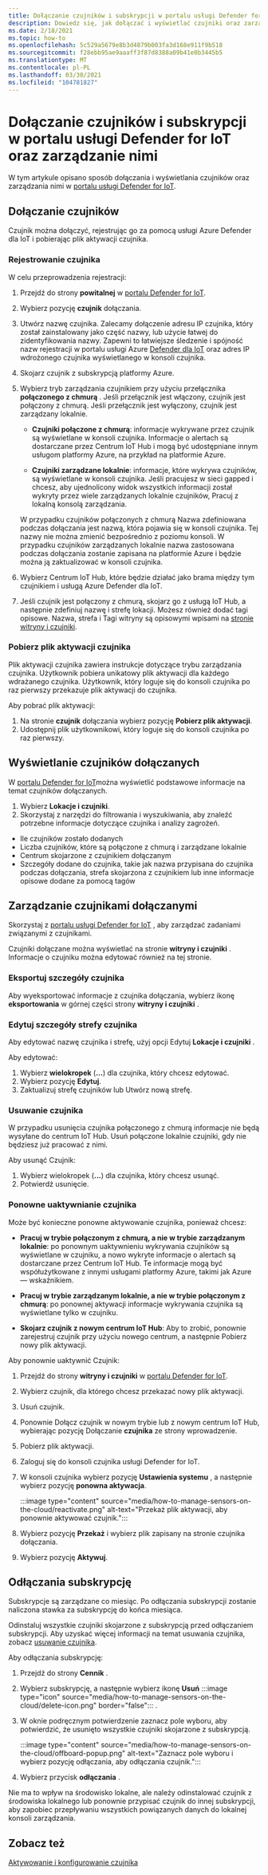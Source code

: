 ```yaml
---
title: Dołączanie czujników i subskrypcji w portalu usługi Defender for IoT oraz zarządzanie nimi
description: Dowiedz się, jak dołączać i wyświetlać czujniki oraz zarządzać nimi w portalu usługi Defender for IoT.
ms.date: 2/18/2021
ms.topic: how-to
ms.openlocfilehash: 5c529a5679e8b3d4879b003fa3d168e911f9b518
ms.sourcegitcommit: f28ebb95ae9aaaff3f87d8388a09b41e0b3445b5
ms.translationtype: MT
ms.contentlocale: pl-PL
ms.lasthandoff: 03/30/2021
ms.locfileid: "104781827"
---
```

# <a name="onboard-and-manage-sensors-and-subscriptions-in-the-defender-for-iot-portal"></a>Dołączanie czujników i subskrypcji w portalu usługi Defender for IoT oraz zarządzanie nimi

W tym artykule opisano sposób dołączania i wyświetlania czujników oraz zarządzania nimi w [portalu usługi Defender for IoT](https://portal.azure.com/#blade/Microsoft_Azure_IoT_Defender/IoTDefenderDashboard/Getting_Started).

## <a name="onboard-sensors"></a>Dołączanie czujników

Czujnik można dołączyć, rejestrując go za pomocą usługi Azure Defender dla IoT i pobierając plik aktywacji czujnika.

### <a name="register-the-sensor"></a>Rejestrowanie czujnika

W celu przeprowadzenia rejestracji:

1. Przejdź do strony **powitalnej** w [portalu Defender for IoT](https://portal.azure.com/#blade/Microsoft_Azure_IoT_Defender/IoTDefenderDashboard/Getting_Started).
1. Wybierz pozycję **czujnik** dołączania.
1. Utwórz nazwę czujnika. Zalecamy dołączenie adresu IP czujnika, który został zainstalowany jako część nazwy, lub użycie łatwej do zidentyfikowania nazwy. Zapewni to łatwiejsze śledzenie i spójność nazw rejestracji w portalu usługi Azure [Defender dla IoT](https://portal.azure.com/#blade/Microsoft_Azure_IoT_Defender/IoTDefenderDashboard/Getting_Started) oraz adres IP wdrożonego czujnika wyświetlanego w konsoli czujnika.
1. Skojarz czujnik z subskrypcją platformy Azure.
1. Wybierz tryb zarządzania czujnikiem przy użyciu przełącznika **połączonego z chmurą** . Jeśli przełącznik jest włączony, czujnik jest połączony z chmurą. Jeśli przełącznik jest wyłączony, czujnik jest zarządzany lokalnie.

   - **Czujniki połączone z chmurą**: informacje wykrywane przez czujnik są wyświetlane w konsoli czujnika. Informacje o alertach są dostarczane przez Centrum IoT Hub i mogą być udostępniane innym usługom platformy Azure, na przykład na platformie Azure.

   - **Czujniki zarządzane lokalnie**: informacje, które wykrywa czujników, są wyświetlane w konsoli czujnika. Jeśli pracujesz w sieci gapped i chcesz, aby ujednolicony widok wszystkich informacji został wykryty przez wiele zarządzanych lokalnie czujników, Pracuj z lokalną konsolą zarządzania.

   W przypadku czujników połączonych z chmurą Nazwa zdefiniowana podczas dołączania jest nazwą, która pojawia się w konsoli czujnika. Tej nazwy nie można zmienić bezpośrednio z poziomu konsoli. W przypadku czujników zarządzanych lokalnie nazwa zastosowana podczas dołączania zostanie zapisana na platformie Azure i będzie można ją zaktualizować w konsoli czujnika.

1. Wybierz Centrum IoT Hub, które będzie działać jako brama między tym czujnikiem i usługą Azure Defender dla IoT.
1. Jeśli czujnik jest połączony z chmurą, skojarz go z usługą IoT Hub, a następnie zdefiniuj nazwę i strefę lokacji. Możesz również dodać tagi opisowe. Nazwa, strefa i Tagi witryny są opisowymi wpisami na [stronie witryny i czujniki](#view-onboarded-sensors).

### <a name="download-the-sensor-activation-file"></a>Pobierz plik aktywacji czujnika

Plik aktywacji czujnika zawiera instrukcje dotyczące trybu zarządzania czujnika. Użytkownik pobiera unikatowy plik aktywacji dla każdego wdrażanego czujnika. Użytkownik, który loguje się do konsoli czujnika po raz pierwszy przekazuje plik aktywacji do czujnika.

Aby pobrać plik aktywacji:

1. Na stronie **czujnik** dołączania wybierz pozycję **Pobierz plik aktywacji**.
1. Udostępnij plik użytkownikowi, który loguje się do konsoli czujnika po raz pierwszy.

## <a name="view-onboarded-sensors"></a>Wyświetlanie czujników dołączanych

W [portalu Defender for IoT](https://portal.azure.com/#blade/Microsoft_Azure_IoT_Defender/IoTDefenderDashboard/Getting_Started)można wyświetlić podstawowe informacje na temat czujników dołączanych.

1. Wybierz **Lokacje i czujniki**.
1. Skorzystaj z narzędzi do filtrowania i wyszukiwania, aby znaleźć potrzebne informacje dotyczące czujnika i analizy zagrożeń.

- Ile czujników zostało dodanych
- Liczba czujników, które są połączone z chmurą i zarządzane lokalnie
- Centrum skojarzone z czujnikiem dołączanym
- Szczegóły dodane do czujnika, takie jak nazwa przypisana do czujnika podczas dołączania, strefa skojarzona z czujnikiem lub inne informacje opisowe dodane za pomocą tagów

## <a name="manage-onboarded-sensors"></a>Zarządzanie czujnikami dołączanymi

Skorzystaj z [portalu usługi Defender for IoT](https://portal.azure.com/#blade/Microsoft_Azure_IoT_Defender/IoTDefenderDashboard/Getting_Started) , aby zarządzać zadaniami związanymi z czujnikami.

Czujniki dołączane można wyświetlać na stronie **witryny i czujniki** . Informacje o czujniku można edytować również na tej stronie.

### <a name="export-sensor-details"></a>Eksportuj szczegóły czujnika

Aby wyeksportować informacje z czujnika dołączania, wybierz ikonę **eksportowania** w górnej części strony **witryny i czujniki** .

### <a name="edit-sensor-zone-details"></a>Edytuj szczegóły strefy czujnika

Aby edytować nazwę czujnika i strefę, użyj opcji Edytuj **Lokacje i czujniki** .

Aby edytować:

1. Wybierz **wielokropek** (**...**) dla czujnika, który chcesz edytować.
1. Wybierz pozycję **Edytuj**.
1. Zaktualizuj strefę czujników lub Utwórz nową strefę.

### <a name="delete-a-sensor"></a>Usuwanie czujnika

W przypadku usunięcia czujnika połączonego z chmurą informacje nie będą wysyłane do centrum IoT Hub. Usuń połączone lokalnie czujniki, gdy nie będziesz już pracować z nimi.

Aby usunąć Czujnik:

1. Wybierz wielokropek (**...**) dla czujnika, który chcesz usunąć.
1. Potwierdź usunięcie.

### <a name="reactivate-a-sensor"></a>Ponowne uaktywnianie czujnika 

Może być konieczne ponowne aktywowanie czujnika, ponieważ chcesz:

- **Pracuj w trybie połączonym z chmurą, a nie w trybie zarządzanym lokalnie**: po ponownym uaktywnieniu wykrywania czujników są wyświetlane w czujniku, a nowo wykryte informacje o alertach są dostarczane przez Centrum IoT Hub. Te informacje mogą być współużytkowane z innymi usługami platformy Azure, takimi jak Azure — wskaźnikiem.

- **Pracuj w trybie zarządzanym lokalnie, a nie w trybie połączonym z chmurą**: po ponownej aktywacji informacje wykrywania czujnika są wyświetlane tylko w czujniku.

- **Skojarz czujnik z nowym centrum IoT Hub**: Aby to zrobić, ponownie zarejestruj czujnik przy użyciu nowego centrum, a następnie Pobierz nowy plik aktywacji.

Aby ponownie uaktywnić Czujnik:

1. Przejdź do strony **witryny i czujniki** w [portalu Defender for IoT](https://portal.azure.com/#blade/Microsoft_Azure_IoT_Defender/IoTDefenderDashboard/Getting_Started).

2. Wybierz czujnik, dla którego chcesz przekazać nowy plik aktywacji.

3. Usuń czujnik.

4. Ponownie Dołącz czujnik w nowym trybie lub z nowym centrum IoT Hub, wybierając pozycję Dołączanie **czujnika** ze strony wprowadzenie.

5. Pobierz plik aktywacji.

1. Zaloguj się do konsoli czujnika usługi Defender for IoT.

7. W konsoli czujnika wybierz pozycję **Ustawienia systemu** , a następnie wybierz pozycję **ponowna aktywacja**.

   :::image type="content" source="media/how-to-manage-sensors-on-the-cloud/reactivate.png" alt-text="Przekaż plik aktywacji, aby ponownie aktywować czujnik.":::

8. Wybierz pozycję **Przekaż** i wybierz plik zapisany na stronie czujnika dołączania.

9. Wybierz pozycję **Aktywuj**.

## <a name="offboard-a-subscription"></a>Odłączania subskrypcję

Subskrypcje są zarządzane co miesiąc. Po odłączania subskrypcji zostanie naliczona stawka za subskrypcję do końca miesiąca. 

Odinstaluj wszystkie czujniki skojarzone z subskrypcją przed odłączaniem subskrypcji. Aby uzyskać więcej informacji na temat usuwania czujnika, zobacz [usuwanie czujnika](#delete-a-sensor). 

Aby odłączania subskrypcję:

1. Przejdź do strony **Cennik** .
1. Wybierz subskrypcję, a następnie wybierz ikonę **Usuń** :::image type="icon" source="media/how-to-manage-sensors-on-the-cloud/delete-icon.png" border="false"::: .
1. W oknie podręcznym potwierdzenie zaznacz pole wyboru, aby potwierdzić, że usunięto wszystkie czujniki skojarzone z subskrypcją.

    :::image type="content" source="media/how-to-manage-sensors-on-the-cloud/offboard-popup.png" alt-text="Zaznacz pole wyboru i wybierz pozycję odłączania, aby odłączania czujnik.":::

1. Wybierz przycisk **odłączania** . 

Nie ma to wpływ na środowisko lokalne, ale należy odinstalować czujnik z środowiska lokalnego lub ponownie przypisać czujnik do innej subskrypcji, aby zapobiec przepływaniu wszystkich powiązanych danych do lokalnej konsoli zarządzania. 

## <a name="see-also"></a>Zobacz też

[Aktywowanie i konfigurowanie czujnika](how-to-activate-and-set-up-your-sensor.md)
